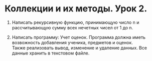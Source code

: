 # Коллекции и их методы. Урок 2.

1. Написать рекурсивную функцию, принимающую число n и рассчитывающую сумму всех нечетных чисел от 1 до n.

2. Написать программу: Учет оценок. Программа должна иметь возвожность добавления ученика, предметов и оценок.  
Также реализовать вывод, изменение и удаление данных. Все данные хранить в текстовом файле.

